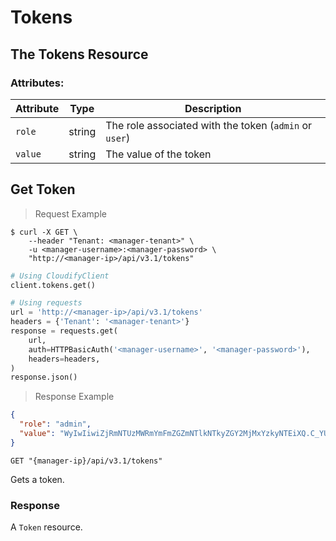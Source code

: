 # Tokens

## The Tokens Resource

### Attributes:

Attribute | Type | Description
--------- | ------- | -------
`role` | string | The role associated with the token (`admin` or `user`)
`value` | string | The value of the token


## Get Token

> Request Example

```shell
$ curl -X GET \
    --header "Tenant: <manager-tenant>" \
    -u <manager-username>:<manager-password> \
    "http://<manager-ip>/api/v3.1/tokens"
```

```python
# Using CloudifyClient
client.tokens.get()

# Using requests
url = 'http://<manager-ip>/api/v3.1/tokens'
headers = {'Tenant': '<manager-tenant>'}
response = requests.get(
    url,
    auth=HTTPBasicAuth('<manager-username>', '<manager-password>'),
    headers=headers,
)
response.json()
```

> Response Example

```json
{
  "role": "admin",
  "value": "WyIwIiwiZjRmNTUzMWRmYmFmZGZmNTlkNTkyZGY2MjMxYzkyNTEiXQ.C_YU9Q.IhQMlnXZIaCtWUUHH_CzHP4-Bg4"
}
```

`GET "{manager-ip}/api/v3.1/tokens"`

Gets a token.

### Response
A `Token` resource.
